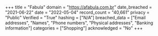 +++
title = "Fabula"
domain = "https://afabula.com.br"
date_breached = "2021-06-22"
date = "2022-05-04"
record_count = "40,661"
privacy = "Public"
Verified = "True"
hashing = ["N/A"]
breached_data = ["Email addresses", "Names", "Phone numbers", "Physical addresses", "Banking information"]
categories = ["Shopping"]
acknowledged = "No"
+++

